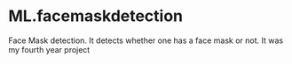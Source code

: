 # ML.facemaskdetection
Face Mask detection. It detects whether one has a face mask or not. It was my fourth year project
